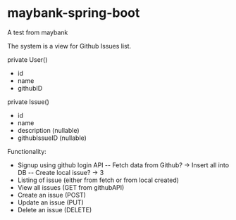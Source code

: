 # maybank-spring-boot
A test from maybank

The system is a view for Github Issues list.

private User()
- id
- name
- githubID

private Issue()
- id
- name 
- description (nullable)
- githubIssueID (nullable)

Functionality:
- Signup using github login API 
-- Fetch data from Github? -> Insert all into DB
-- Create local issue? -> 3
- Listing of issue (either from fetch or from local created)
- View all issues (GET from githubAPI)
- Create an issue (POST)
- Update an issue (PUT)
- Delete an issue (DELETE)
